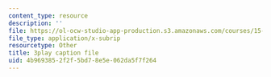 ```yaml
---
content_type: resource
description: ''
file: https://ol-ocw-studio-app-production.s3.amazonaws.com/courses/15-071-the-analytics-edge-spring-2017/4b9693852f2f5bd78e5e062da5f7f264_iR1nRg-jm1o.vtt
file_type: application/x-subrip
resourcetype: Other
title: 3play caption file
uid: 4b969385-2f2f-5bd7-8e5e-062da5f7f264
---
```

